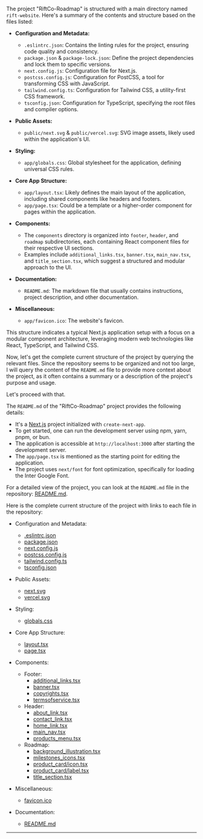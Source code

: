 The project "RiftCo-Roadmap" is structured with a main directory named `rift-website`. Here's a summary of the contents and structure based on the files listed:

- **Configuration and Metadata:**
  - `.eslintrc.json`: Contains the linting rules for the project, ensuring code quality and consistency.
  - `package.json` & `package-lock.json`: Define the project dependencies and lock them to specific versions.
  - `next.config.js`: Configuration file for Next.js.
  - `postcss.config.js`: Configuration for PostCSS, a tool for transforming CSS with JavaScript.
  - `tailwind.config.ts`: Configuration for Tailwind CSS, a utility-first CSS framework.
  - `tsconfig.json`: Configuration for TypeScript, specifying the root files and compiler options.

- **Public Assets:**
  - `public/next.svg` & `public/vercel.svg`: SVG image assets, likely used within the application's UI.

- **Styling:**
  - `app/globals.css`: Global stylesheet for the application, defining universal CSS rules.

- **Core App Structure:**
  - `app/layout.tsx`: Likely defines the main layout of the application, including shared components like headers and footers.
  - `app/page.tsx`: Could be a template or a higher-order component for pages within the application.

- **Components:**
  - The `components` directory is organized into `footer`, `header`, and `roadmap` subdirectories, each containing React component files for their respective UI sections.
  - Examples include `additional_links.tsx`, `banner.tsx`, `main_nav.tsx`, and `title_section.tsx`, which suggest a structured and modular approach to the UI.

- **Documentation:**
  - `README.md`: The markdown file that usually contains instructions, project description, and other documentation.

- **Miscellaneous:**
  - `app/favicon.ico`: The website's favicon.

This structure indicates a typical Next.js application setup with a focus on a modular component architecture, leveraging modern web technologies like React, TypeScript, and Tailwind CSS.

Now, let's get the complete current structure of the project by querying the relevant files. Since the repository seems to be organized and not too large, I will query the content of the `README.md` file to provide more context about the project, as it often contains a summary or a description of the project's purpose and usage.

Let's proceed with that.

The `README.md` of the "RiftCo-Roadmap" project provides the following details:

- It's a [Next.js](https://nextjs.org/) project initialized with `create-next-app`.
- To get started, one can run the development server using npm, yarn, pnpm, or bun.
- The application is accessible at `http://localhost:3000` after starting the development server.
- The `app/page.tsx` is mentioned as the starting point for editing the application.
- The project uses `next/font` for font optimization, specifically for loading the Inter Google Font.


For a detailed view of the project, you can look at the `README.md` file in the repository: [README.md](https://github.com/LucaCGN/RiftCo-Roadmap/blob/main/rift-website/README.md).

Here is the complete current structure of the project with links to each file in the repository:

- Configuration and Metadata:
  - [.eslintrc.json](https://github.com/LucaCGN/RiftCo-Roadmap/blob/main/rift-website/.eslintrc.json)
  - [package.json](https://github.com/LucaCGN/RiftCo-Roadmap/blob/main/rift-website/package.json)
  - [next.config.js](https://github.com/LucaCGN/RiftCo-Roadmap/blob/main/rift-website/next.config.js)
  - [postcss.config.js](https://github.com/LucaCGN/RiftCo-Roadmap/blob/main/rift-website/postcss.config.js)
  - [tailwind.config.ts](https://github.com/LucaCGN/RiftCo-Roadmap/blob/main/rift-website/tailwind.config.ts)
  - [tsconfig.json](https://github.com/LucaCGN/RiftCo-Roadmap/blob/main/rift-website/tsconfig.json)

- Public Assets:
  - [next.svg](https://github.com/LucaCGN/RiftCo-Roadmap/blob/main/rift-website/public/next.svg)
  - [vercel.svg](https://github.com/LucaCGN/RiftCo-Roadmap/blob/main/rift-website/public/vercel.svg)

- Styling:
  - [globals.css](https://github.com/LucaCGN/RiftCo-Roadmap/blob/main/rift-website/app/globals.css)

- Core App Structure:
  - [layout.tsx](https://github.com/LucaCGN/RiftCo-Roadmap/blob/main/rift-website/app/layout.tsx)
  - [page.tsx](https://github.com/LucaCGN/RiftCo-Roadmap/blob/main/rift-website/app/page.tsx)

- Components:
  - Footer:
    - [additional_links.tsx](https://github.com/LucaCGN/RiftCo-Roadmap/blob/main/rift-website/components/footer/additional_links.tsx)
    - [banner.tsx](https://github.com/LucaCGN/RiftCo-Roadmap/blob/main/rift-website/components/footer/banner.tsx)
    - [copyrights.tsx](https://github.com/LucaCGN/RiftCo-Roadmap/blob/main/rift-website/components/footer/copyrights.tsx)
    - [termsofservice.tsx](https://github.com/LucaCGN/RiftCo-Roadmap/blob/main/rift-website/components/footer/termsofservice.tsx)
  - Header:
    - [about_link.tsx](https://github.com/LucaCGN/RiftCo-Roadmap/blob/main/rift-website/components/header/about_link.tsx)
    - [contact_link.tsx](https://github.com/LucaCGN/RiftCo-Roadmap/blob/main/rift-website/components/header/contact_link.tsx)
    - [home_link.tsx](https://github.com/LucaCGN/RiftCo-Roadmap/blob/main/rift-website/components/header/home_link.tsx)
    - [main_nav.tsx](https://github.com/LucaCGN/RiftCo-Roadmap/blob/main/rift-website/components/header/main_nav.tsx)
    - [products_menu.tsx](https://github.com/LucaCGN/RiftCo-Roadmap/blob/main/rift-website/components/header/products_menu.tsx)
  - Roadmap:
    - [background_illustration.tsx](https://github.com/LucaCGN/RiftCo-Roadmap/blob/main/rift-website/components/roadmap/background_illustration.tsx)
    - [milestones_icons.tsx](https://github.com/LucaCGN/RiftCo-Roadmap/blob/main/rift-website/components/roadmap/milestones_icons.tsx)
    - [product_card/icon.tsx](https://github.com/LucaCGN/RiftCo-Roadmap/blob/main/rift-website/components/roadmap/product_card/icon.tsx)
    - [product_card/label.tsx](https://github.com/LucaCGN/RiftCo-Roadmap/blob/main/rift-website/components/roadmap/product_card/label.tsx)
    - [title_section.tsx](https://github.com/LucaCGN/RiftCo-Roadmap/blob/main/rift-website/components/roadmap/title_section.tsx)

- Miscellaneous:
  - [favicon.ico](https://github.com/LucaCGN/RiftCo-Roadmap/blob/main/rift-website/app/favicon.ico)

- Documentation:
  - [README.md](https://github.com/LucaCGN/RiftCo-Roadmap/blob/main/rift-website/README.md)

---
